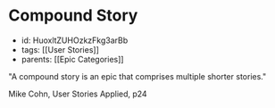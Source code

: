# Compound Story
* id: HuoxltZUHOzkzFkg3arBb
* tags: [[User Stories]]
* parents: [[Epic Categories]]

"A compound story is an epic that comprises multiple shorter stories."

Mike Cohn, User Stories Applied, p24